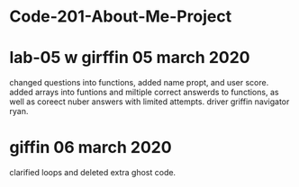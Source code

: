 # Code-201-About-Me-Project

# lab-05 w girffin 05 march 2020
changed questions into functions, added name propt, and user score. 
added arrays into funtions and miltiple correct answerds to functions, as well as coreect nuber answers with limited attempts. 
driver griffin navigator ryan. 

# giffin 06 march 2020
clarified loops and deleted extra ghost code. 